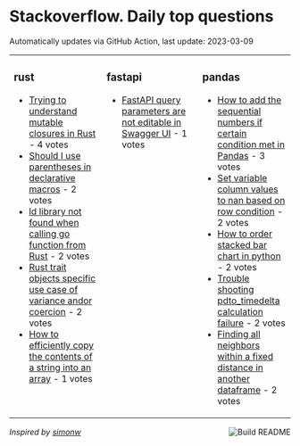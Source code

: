 # Stackoverflow. Daily top questions 

Automatically updates via GitHub Action, last update: <!-- date starts -->2023-03-09<!-- date ends -->


<table><tr><td valign="top" width="33%">

### rust
<!-- rust starts -->
* [Trying to understand mutable closures in Rust](https://stackoverflow.com/questions/75669554/trying-to-understand-mutable-closures-in-rust) - 4 votes
* [Should I use parentheses in declarative macros](https://stackoverflow.com/questions/75669078/should-i-use-parentheses-in-declarative-macros) - 2 votes
* [ld library not found when calling go function from Rust](https://stackoverflow.com/questions/75679643/ld-library-not-found-when-calling-go-function-from-rust) - 2 votes
* [Rust trait objects specific use case of variance andor coercion](https://stackoverflow.com/questions/75685323/rust-trait-objects-specific-use-case-of-variance-and-or-coercion) - 2 votes
* [How to efficiently copy the contents of a string into an array](https://stackoverflow.com/questions/75688931/how-to-efficiently-copy-the-contents-of-a-string-into-an-array) - 1 votes
<!-- rust ends -->
</td><td valign="top" width="34%">


### fastapi
<!-- fastapi starts -->
* [FastAPI query parameters are not editable in Swagger UI](https://stackoverflow.com/questions/75678590/fastapi-query-parameters-are-not-editable-in-swagger-ui) - 1 votes
<!-- fastapi ends -->
</td><td valign="top" width="34%">


### pandas
<!-- pandas starts -->
* [How to add the sequential numbers if certain condition met in Pandas](https://stackoverflow.com/questions/75670064/how-to-add-the-sequential-numbers-if-certain-condition-met-in-pandas) - 3 votes
* [Set variable column values to nan based on row condition](https://stackoverflow.com/questions/75680488/set-variable-column-values-to-nan-based-on-row-condition) - 2 votes
* [How to order stacked bar chart in python](https://stackoverflow.com/questions/75673300/how-to-order-stacked-bar-chart-in-python) - 2 votes
* [Trouble shooting pdto_timedelta calculation failure](https://stackoverflow.com/questions/75681010/trouble-shooting-pd-to-timedelta-calculation-failure) - 2 votes
* [Finding all neighbors within a fixed distance in another dataframe](https://stackoverflow.com/questions/75669393/finding-all-neighbors-within-a-fixed-distance-in-another-dataframe) - 2 votes
<!-- pandas ends -->
</td></tr></table>

<a href="https://github.com/hp0404/hp0404/actions"><img src="https://github.com/hp0404/hp0404/workflows/Build%20README/badge.svg" align="right" alt="Build README"></a> <p>*Inspired by  [simonw](https://github.com/simonw/simonw)*</p>
